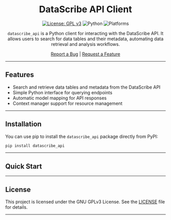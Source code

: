 <div align="center">

# DataScribe API Client

[![License: GPL v3](https://img.shields.io/badge/License-GPLv3-blue.svg)](https://opensource.org/license/gpl-3-0)
![Python](https://img.shields.io/badge/python-3.11-blue)
![Platforms](https://img.shields.io/badge/platform-linux%20%7C%20macos%20%7C%20windows-lightgrey)

`datascribe_api` is a Python client for interacting with the DataScribe API. It allows users to search for data tables and their metadata, automating data retrieval and analysis workflows.

<p>
  <a href="https://github.com/DataScribe-Cloud/datascribe_api/issues/new?labels=bug">Report a Bug</a> |
  <a href="https://github.com/DataScribe-Cloud/datascribe_api/issues/new?labels=enhancement">Request a Feature</a>
</p>

</div>

---

## Features

- Search and retrieve data tables and metadata from the DataScribe API
- Simple Python interface for querying endpoints
- Automatic model mapping for API responses
- Context manager support for resource management

---

## Installation

You can use pip to install the `datascribe_api` package directly from PyPI:

```sh
pip install datascribe_api
```

---

## Quick Start

---

## License

This project is licensed under the GNU GPLv3 License. See the [LICENSE](./LICENSE) file for details.

---
